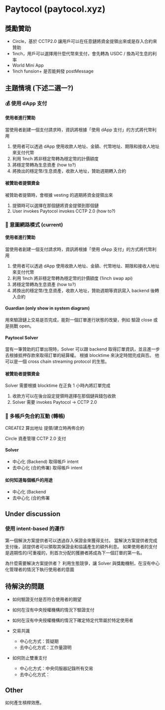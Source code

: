 # Paytocol (paytocol.xyz)

## 獎勵贊助
- Circle，基於 CCTP2.0 讓用戶可以在任意鏈將資金提領出來或是存入合約來贊助
- 1inch，用戶可以選擇用什麼代幣來支付，會先轉為 USDC / 換為可生息的利率
- World Mini App
- 1inch funsion+ 是否能夠發 postMessage

## 主題情境 (下述二選一?)

### 💰 使用 dApp 支付 

#### 使用者進行贊助
當使用者創建一個支付請求時，資訊將根據「使用 dApp 支付」的方式將代幣利用
1. 使用者可以透過 dApp 使用收款人地址、金額、代幣地址、期限和接收人地址來支付代幣
1. 利用 1inch 將非穩定幣轉為穩定幣的計價額度
1. 將穩定幣轉為生息資產 (how to?)
1. 將換出的穩定幣/生息資產，收款人地址，贊助週期轉入合約

#### 被贊助者提領資金
被贊助者提領時，會根據 vesting 的週期將資金提領出來
1. 提領時可以選擇在那個鏈將資金提領到那個鏈
1. User invokes Paytocol invokes CCTP 2.0 (how to?)


### 🌊 意圖網路模式 (current)

#### 使用者進行贊助
當使用者創建一個支付請求時，資訊將根據「使用 dApp 支付」的方式將代幣利用
1. 使用者可以透過 dApp 使用收款人地址、金額、代幣地址、期限和接收人地址來支付代幣
1. 利用 1inch 將非穩定幣轉為穩定幣的計價額度 (1inch swap api)
1. 將穩定幣轉為生息資產 (how to?)
1. 將換出的穩定幣/生息資產，收款人地址，贊助週期等資訊寫入 backend 後轉入合約

#### Guardian (only show in system diagram)
用來驗證鏈上交易是否完成，能對一個訂單進行狀態的改變，例如 驗證 close 或是挑戰 open。

#### Paytocol Solver
當有一筆贊助的訂單出現時，Solver 可以跟 backend 取得訂單資訊，並且進一步去根據抵押存款來取得訂單的結算權。
根據 blocktime 來決定時間完成與否。
他可以是一個 cross chain streaming protocol 的生態。

#### 被贊助者提領資金
Solver 需要根據 blocktime 在正負 1 小時內將訂單完成
1. 收款方可以在後台設定提領時選擇在那個鏈與錢包收款
1. Solver 需要 invokes Paytocol -> CCTP 2.0

### 💸 多帳戶免合約互動 (轉帳)

CREATE2 算出地址
提領/建立時再佈合約

Circle 資產管理 CCTP 2.0 支付

#### Solver 
- 中心化 (Backend) 取得帳戶 intent
- 去中心化 (合約佈署) 取得帳戶 intent

#### 如何知道每個帳戶的用途
- 中心化 (Backend
- 去中心化 (合約佈署


## Under discussion

### 使用 intent-based 的運作
第一個解決方案提供者可以透過存入保證金來獲得支付。
當解決方案提供者完成支付後，該提供者可以領取其保證金和協議產生的額外利息。
如果使用者的支付是週期性的/可重複的，則首次分配的獲勝者將成為下一個訂單的第一名。

為什麼需要解決方案提供者？
利用生態競爭，讓 Solver 與獎勵機制，在沒有中心化管理者的情況下執行使用者的意圖


## 待解決的問題
- 如何驗證支付是否符合使用者的期望

- 如何在沒有中央授權機構的情況下驗證支付
- 如何在沒有中央授權機構的情況下確定特定代幣屬於特定使用者
- 交易共識
    - 中心化方式：質疑期
    - 去中心化方式：工作量證明
- 如何防止雙重支付
    - 中心化方式：中央伺服器記錄所有交易
    - 去中心化方式：

## Other 
如何產生槓桿效應。
